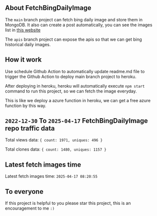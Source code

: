 ## About FetchBingDailyImage

The `main` branch project can fetch bing daily image and store them in MongoDB.
It also can create a post automatically, you can see the images list in [this website](https://oursalbum.netlify.app)

The `apis` branch project can expose the apis so that we can get bing historical daily images.

## How it work

Use schedule Github Action to automatically update readme.md file to trigger the Github Action to deploy main branch project to heroku.

After deploying in heroku, heroku will automatically execute `npm start` command to run this project, so we can fetch the image everyday.

This is like we deploy a azure function in heroku, we can get a free azure function by this way.

## `2022-12-30` To `2025-04-17` FetchBingDailyImage repo traffic data

Total views data: `{ count: 1971, uniques: 496 }`

Total clones data: `{ count: 1480, uniques: 1157 }`

## Latest fetch images time

Latest fetch images time: `2025-04-17 08:20:55`

## To everyone

If this project is helpful to you please star this project, this is an encouragement to me `:)`



